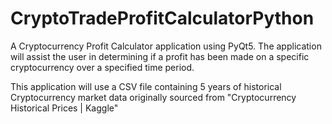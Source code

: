 # CryptoTradeProfitCalculatorPython

A Cryptocurrency Profit Calculator application using PyQt5. The application will assist the user in determining if a profit has been made on a specific cryptocurrency over a specified time period.

This application will use a CSV file containing 5 years of historical Cryptocurrency market data originally sourced from "Cryptocurrency Historical Prices | Kaggle"
